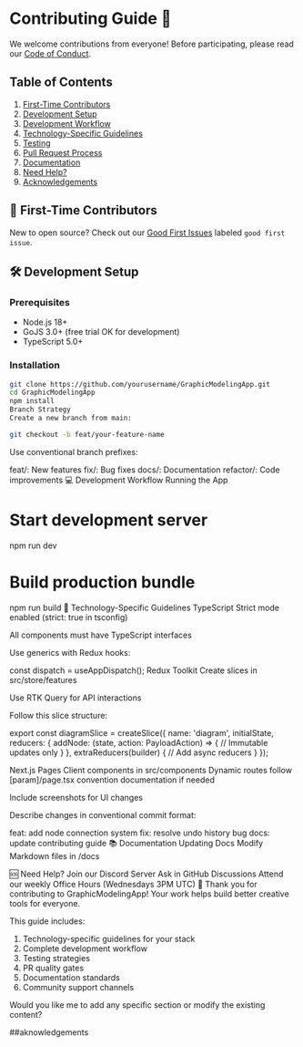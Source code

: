 # Contributing Guide 🌟

We welcome contributions from everyone! Before participating, please read our [Code of Conduct](CODE_OF_CONDUCT.md).

## Table of Contents
1. [First-Time Contributors](#first-time-contributors)
2. [Development Setup](#development-setup)
3. [Development Workflow](#development-workflow)
4. [Technology-Specific Guidelines](#technology-specific-guidelines)
5. [Testing](#testing)
6. [Pull Request Process](#pull-request-process)
7. [Documentation](#documentation)
8. [Need Help?](#need-help)
9. [Acknowledgements](#acknowledgements)

## 🚀 First-Time Contributors

New to open source? Check out our [Good First Issues](https://github.com/mimris/modeller/issues?q=is%3Aopen+is%3Aissue+label%3A%22good+first+issue%22) labeled `good first issue`.

## 🛠️ Development Setup

### Prerequisites

- Node.js 18+
- GoJS 3.0+ (free trial OK for development)
- TypeScript 5.0+

### Installation

```bash
git clone https://github.com/yourusername/GraphicModelingApp.git
cd GraphicModelingApp
npm install
Branch Strategy
Create a new branch from main:

git checkout -b feat/your-feature-name

```
Use conventional branch prefixes:

feat/: New features
fix/: Bug fixes
docs/: Documentation
refactor/: Code improvements
💻 Development Workflow
Running the App
# Start development server
npm run dev

# Build production bundle
npm run build
📐 Technology-Specific Guidelines
TypeScript
Strict mode enabled (strict: true in tsconfig)

All components must have TypeScript interfaces

Use generics with Redux hooks:

const dispatch = useAppDispatch<AppDispatch>();
Redux Toolkit
Create slices in src/store/features

Use RTK Query for API interactions

Follow this slice structure:

export const diagramSlice = createSlice({
  name: 'diagram',
  initialState,
  reducers: {
    addNode: (state, action: PayloadAction<Node>) => {
      // Immutable updates only
    }
  },
  extraReducers(builder) {
    // Add async reducers
  }
});

Next.js Pages
Client components in src/components
Dynamic routes follow [param]/page.tsx convention
documentation if needed

Include screenshots for UI changes

Describe changes in conventional commit format:

feat: add node connection system
fix: resolve undo history bug
docs: update contributing guide
📚 Documentation
Updating Docs
Modify Markdown files in /docs

🆘 Need Help?
Join our Discord Server
Ask in GitHub Discussions
Attend our weekly Office Hours (Wednesdays 3PM UTC)
🙌 Thank you for contributing to GraphicModelingApp! Your work helps build better creative tools for everyone.


This guide includes:
1. Technology-specific guidelines for your stack
2. Complete development workflow
3. Testing strategies
4. PR quality gates
5. Documentation standards
6. Community support channels

Would you like me to add any specific section or modify the existing content?

##aknowledgements


